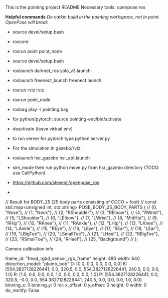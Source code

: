 This is the pointing project README
Necessary tools:
openpose
ros

**Helpful commands**
*Do catkin build in the pointing workspace, not in point.  OpenPose will break*

* source devel/setup.bash
* roscore
* rosrun point point_node

* source devel/setup.bash
* roslaunch darknet_ros yolo_v3.launch
* roslaunch freenect_launch freenect.launch
* rosrun rviz rviz
* rosrun point_node <file name>
* rosbag play -l pointing.bag

* for python/pytorch: source pointing-env/bin/activate
* deactivate (leave virtual env)
* to run server for pytorch type python server.py

* For the simulation in gazebo/rviz: 
* roslaunch hsr_gazebo hsr_apt.launch
* sim_mode then run python move.py from hsr_gazebo directory (TODO: use CallPython)

* https://github.com/stevenjj/openpose_ros
* 

// Result for BODY_25 (25 body parts consisting of COCO + foot)
// const std::map<unsigned int, std::string> POSE_BODY_25_BODY_PARTS {
//     {0,  "Nose"},
//     {1,  "Neck"},
//     {2,  "RShoulder"},
//     {3,  "RElbow"},
//     {4,  "RWrist"},
//     {5,  "LShoulder"},
//     {6,  "LElbow"},
//     {7,  "LWrist"},
//     {8,  "MidHip"},
//     {9,  "RHip"},
//     {10, "RKnee"},
//     {11, "RAnkle"},
//     {12, "LHip"},
//     {13, "LKnee"},
//     {14, "LAnkle"},
//     {15, "REye"},
//     {16, "LEye"},
//     {17, "REar"},
//     {18, "LEar"},
//     {19, "LBigToe"},
//     {20, "LSmallToe"},
//     {21, "LHeel"},
//     {22, "RBigToe"},
//     {23, "RSmallToe"},
//     {24, "RHeel"},
//     {25, "Background"}
// };


Camera calibration info

frame_id: "head_rgbd_sensor_rgb_frame"
height: 480
width: 640
distortion_model: "plumb_bob"
D: [0.0, 0.0, 0.0, 0.0, 0.0]
K: [554.3827128226441, 0.0, 320.5, 0.0, 554.3827128226441, 240.5, 0.0, 0.0, 1.0]
R: [1.0, 0.0, 0.0, 0.0, 1.0, 0.0, 0.0, 0.0, 1.0]
P: [554.3827128226441, 0.0, 320.5, -0.0, 0.0, 554.3827128226441, 240.5, 0.0, 0.0, 0.0, 1.0, 0.0]
binning_x: 0
binning_y: 0
roi: 
  x_offset: 0
  y_offset: 0
  height: 0
  width: 0
  do_rectify: False

